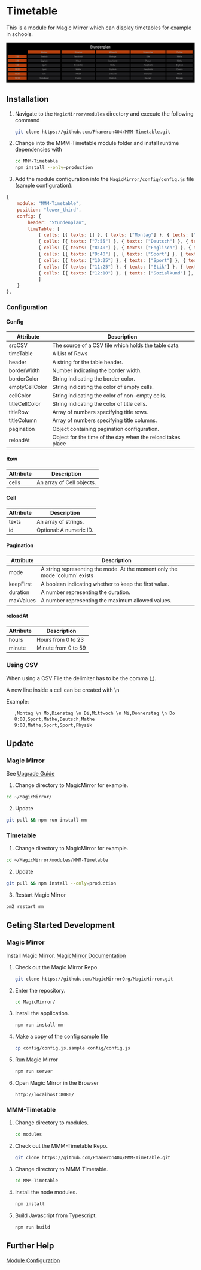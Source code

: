 # Timetable

This is a module for Magic Mirror which can display timetables for example in schools.

<img src="docs/Timetable.png">

## Installation

1. Navigate to the `MagicMirror/modules` directory and execute the following command

   ```sh
   git clone https://github.com/Phaneron404/MMM-Timetable.git
   ```

2. Change into the MMM-Timetable module folder and install runtime dependencies with

   ```sh
   cd MMM-Timetable
   npm install --only=production
   ```

3. Add the module configuration into the `MagicMirror/config/config.js` file (sample configuration):

```javascript
{
    module: "MMM-Timetable",
    position: "lower_third",
    config: {
        header: "Stundenplan",
        timeTable: [
            { cells: [{ texts: [] }, { texts: ["Montag"] }, { texts: ["Dienstag"] }] },
            { cells: [{ texts: ["7:55"] }, { texts: ["Deutsch"] }, { texts: ["Französich"] }] },
            { cells: [{ texts: ["8:40"] }, { texts: ["Englisch"] }, { texts: ["Musik"] }] },
            { cells: [{ texts: ["9:40"] }, { texts: ["Sport"] }, { texts: ["Geschichte"] }] },
            { cells: [{ texts: ["10:25"] }, { texts: ["Sport"] }, { texts: ["Mathe"] }] },
            { cells: [{ texts: ["11:25"] }, { texts: ["Etik"] }, { texts: ["Physik"] }] },
            { cells: [{ texts: ["12:10"] }, { texts: ["Sozialkund"] }, { texts: ["Chemie"] }] },
            ]
    }
},
```

### Configuration

#### Config

| Attribute      | Description                                                |
| -------------- | ---------------------------------------------------------- |
| srcCSV         | The source of a CSV file which holds the table data.       |
| timeTable      | A List of Rows                                             |
| header         | A string for the table header.                             |
| borderWidth    | Number indicating the border width.                        |
| borderColor    | String indicating the border color.                        |
| emptyCellColor | String indicating the color of empty cells.                |
| cellColor      | String indicating the color of non-empty cells.            |
| titleCellColor | String indicating the color of title cells.                |
| titleRow       | Array of numbers specifying title rows.                    |
| titleColumn    | Array of numbers specifying title columns.                 |
| pagination     | Object containing pagination configuration.                |
| reloadAt       | Object for the time of the day when the reload takes place |

#### Row

| Attribute | Description               |
| --------- | ------------------------- |
| cells     | An array of Cell objects. |

#### Cell

| Attribute | Description             |
| --------- | ----------------------- |
| texts     | An array of strings.    |
| id        | Optional: A numeric ID. |

#### Pagination

| Attribute | Description                                           |
| --------- | ----------------------------------------------------- |
| mode      | A string representing the mode. At the moment only the mode 'column' exists                       |
| keepFirst | A boolean indicating whether to keep the first value. |
| duration  | A number representing the duration.                   |
| maxValues | A number representing the maximum allowed values.     |

#### reloadAt

| Attribute | Description         |
| --------- | ------------------- |
| hours     | Hours from 0 to 23  |
| minute    | Minute from 0 to 59 |

### Using CSV

When using a CSV File the delimiter has to be the comma (,).

A new line inside a cell can be created with \n

Example:

```csv
   ,Montag \n Mo,Dienstag \n Di,Mittwoch \n Mi,Donnerstag \n Do
   8:00,Sport,Mathe,Deutsch,Mathe
   9:00,Mathe,Sport,Sport,Physik
```

## Update

### Magic Mirror

See [Upgrade Guide](https://docs.magicmirror.builders/getting-started/upgrade-guide.html)

1. Change directory to MagicMirror for example.

```sh
cd ~/MagicMirror/
```

2. Update

```sh
git pull && npm run install-mm
```

### Timetable

1. Change directory to MagicMirror for example.

```sh
cd ~/MagicMirror/modules/MMM-Timetable
```

2. Update

```sh
git pull && npm install --only=production
```

3. Restart Magic Mirror

```sh
pm2 restart mm
```

## Geting Started Development

### Magic Mirror

Install Magic Mirror. [MagicMirror Documentation](https://docs.magicmirror.builders/getting-started/installation.html)

1. Check out the Magic Mirror Repo.

   ```sh
   git clone https://github.com/MagicMirrorOrg/MagicMirror.git
   ```

2. Enter the repository.

   ```sh
   cd MagicMirror/
   ```

3. Install the application.

   ```sh
   npm run install-mm
   ```

4. Make a copy of the config sample file

   ```sh
   cp config/config.js.sample config/config.js
   ```

5. Run Magic Mirror

   ```sh
   npm run server
   ```

6. Open Magic Mirror in the Browser

   ```url
   http://localhost:8080/
   ```

### MMM-Timetable

1. Change directory to modules.

   ```sh
   cd modules
   ```

2. Check out the MMM-Timetable Repo.

   ```sh
   git clone https://github.com/Phaneron404/MMM-Timetable.git
   ```

3. Change directory to MMM-Timetable.

   ```sh
   cd MMM-Timetable
   ```

4. Install the node modules.

   ```sh
   npm install
   ```

5. Build Javascript from Typescript.

   ```sh
   npm run build
   ```

## Further Help

[Module Configuration](https://docs.magicmirror.builders/modules/configuration.html#example)
